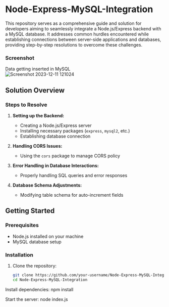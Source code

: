 # Node-Express-MySQL-Integration
This repository serves as a comprehensive guide and solution for developers aiming to seamlessly integrate a Node.js/Express backend with a MySQL database. It addresses common hurdles encountered while establishing connections between server-side applications and databases, providing step-by-step resolutions to overcome these challenges.

### Screenshot
Data getting inserted in MySQL 
<br>![Screenshot 2023-12-11 121024](https://github.com/Active2003/Node-Express-MySQL-Integration/assets/109369749/8636b948-9ff9-48e3-9fe1-158565e1711c)

## Solution Overview
### Steps to Resolve

1. **Setting up the Backend:**
   - Creating a Node.js/Express server
   - Installing necessary packages (`express`, `mysql2`, etc.)
   - Establishing database connection

2. **Handling CORS Issues:**
   - Using the `cors` package to manage CORS policy

3. **Error Handling in Database Interactions:**
   - Properly handling SQL queries and error responses

4. **Database Schema Adjustments:**
   - Modifying table schema for auto-increment fields

## Getting Started

### Prerequisites
- Node.js installed on your machine
- MySQL database setup

### Installation
1. Clone the repository:
   ```bash
   git clone https://github.com/your-username/Node-Express-MySQL-Integration.git
   cd Node-Express-MySQL-Integration

Install dependencies:
npm install

Start the server:
node index.js
